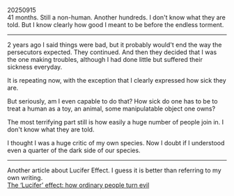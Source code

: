 20250915\
41 months. Still a non-human. Another hundreds. I don't know what they are told. But I know clearly how good I meant to be before the endless torment.

---

2 years ago I said things were bad, but it probably would't end the way the persecutors expected. They continued. And then they decided that I was the one making troubles, although I had done little but suffered their sickness everyday.

It is repeating now, with the exception that I clearly expressed how sick they are.

But seriously, am I even capable to do that? How sick do one has to be to treat a human as a toy, an animal, some manipulatable object one owns?

The most terrifying part still is how easily a huge number of people join in. I don't know what they are told.

I thought I was a huge critic of  my own species. Now I doubt if I understood even a quarter of the dark side of our species.

---

Another article about Lucifer Effect. I guess it is better than referring to my own writing.\
[The ‘Lucifer’ effect: how ordinary people turn evil](https://www.msn.com/en-gb/news/news/content/ar-AA1MgjBd?ocid=sapphireappshare)
